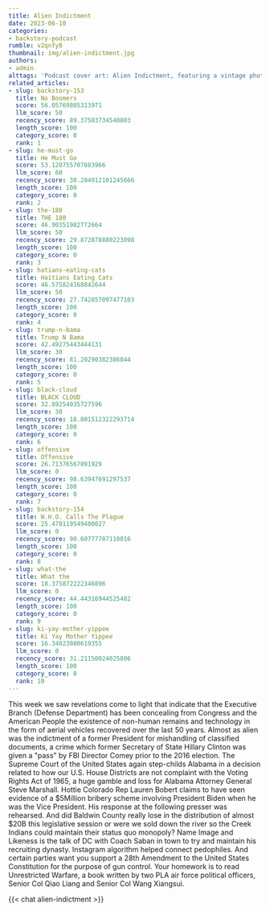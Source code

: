 ```yaml
---
title: Alien Indictment
date: 2023-06-10
categories:
- backstory-podcast
rumble: v2qnfy0
thumbnail: img/alien-indictment.jpg
authors:
- admin
alttags: 'Podcast cover art: Alien Indictment, featuring a vintage photo resembling recovered aerial vehicles & government insignia'
related_articles:
- slug: backstory-153
  title: No Boomers
  score: 56.05769805313971
  llm_score: 50
  recency_score: 89.37503734540803
  length_score: 100
  category_score: 0
  rank: 1
- slug: he-must-go
  title: He Must Go
  score: 53.120755707883966
  llm_score: 60
  recency_score: 30.284912101245666
  length_score: 100
  category_score: 0
  rank: 2
- slug: the-180
  title: THE 180
  score: 46.90351982772664
  llm_score: 50
  recency_score: 29.872878880223098
  length_score: 100
  category_score: 0
  rank: 3
- slug: hatians-eating-cats
  title: Haitians Eating Cats
  score: 46.575824168842644
  llm_score: 50
  recency_score: 27.742857097477103
  length_score: 100
  category_score: 0
  rank: 4
- slug: trump-n-bama
  title: Trump N Bama
  score: 42.49275443444131
  llm_score: 30
  recency_score: 81.20290382386844
  length_score: 100
  category_score: 0
  rank: 5
- slug: black-cloud
  title: BLACK CLOUD
  score: 32.89254035727596
  llm_score: 30
  recency_score: 18.801512322293714
  length_score: 100
  category_score: 0
  rank: 6
- slug: offensive
  title: Offensive
  score: 26.71376567891929
  llm_score: 0
  recency_score: 98.63947691297537
  length_score: 100
  category_score: 0
  rank: 7
- slug: backstory-154
  title: W.H.O. Calls The Plague
  score: 25.478119549400027
  llm_score: 0
  recency_score: 90.60777707110016
  length_score: 100
  category_score: 0
  rank: 8
- slug: what-the
  title: What the
  score: 18.375872222346896
  llm_score: 0
  recency_score: 44.44316944525482
  length_score: 100
  category_score: 0
  rank: 9
- slug: ki-yay-mother-yippee
  title: Ki Yay Mother Yippee
  score: 16.34023080619355
  llm_score: 0
  recency_score: 31.21150024025806
  length_score: 100
  category_score: 0
  rank: 10
---
```

This week we saw revelations come to light that indicate that the Executive Branch (Defense Department) has been concealing from Congress and the American People the existence of non-human remains and technology in the form of aerial vehicles recovered over the last 50 years. Almost as alien was the indictment of a former President for mishandling of classified documents, a crime which former Secretary of State Hillary Clinton was given a "pass" by FBI Director Comey prior to the 2016 election. The Supreme Court of the United States again step-childs Alabama in a decision related to how our U.S. House Districts are not complaint with the Voting Rights Act of 1965, a huge gamble and loss for Alabama Attorney General Steve Marshall. Hottie Colorado Rep Lauren Bobert claims to have seen evidence of a $5Million bribery scheme involving President Biden when he was the Vice President. His response at the following presser was rehearsed. And did Baldwin County really lose in the distribution of almost $20B this legislative session or were we sold down the river so the Creek Indians could maintain their status quo monopoly? Name Image and Likeness is the talk of DC with Coach Saban in town to try and maintain his recruiting dynasty. Instagram algorithm helped connect pedophiles. And certain parties want you support a 28th Amendment to the United States Constitution for the purpose of gun control. Your homework is to read Unrestricted Warfare, a book written by two PLA air force political officers, Senior Col Qiao Liang and Senior Col Wang Xiangsui.

{{< chat alien-indictment >}}